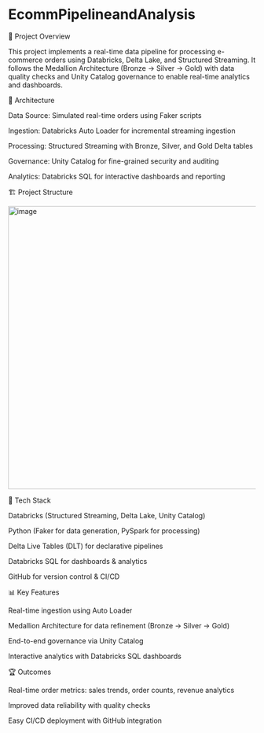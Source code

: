 # EcommPipelineandAnalysis


📌 Project Overview

This project implements a real-time data pipeline for processing e-commerce orders using Databricks, Delta Lake, and Structured Streaming.
It follows the Medallion Architecture (Bronze → Silver → Gold) with data quality checks and Unity Catalog governance to enable real-time analytics and dashboards.

🚀 Architecture

Data Source: Simulated real-time orders using Faker scripts

Ingestion: Databricks Auto Loader for incremental streaming ingestion

Processing: Structured Streaming with Bronze, Silver, and Gold Delta tables

Governance: Unity Catalog for fine-grained security and auditing

Analytics: Databricks SQL for interactive dashboards and reporting

🏗️ Project Structure


<img width="632" height="576" alt="image" src="https://github.com/user-attachments/assets/ade75da3-5ed9-46df-b9d0-f7a0a72de352" />



🧰 Tech Stack

Databricks (Structured Streaming, Delta Lake, Unity Catalog)

Python (Faker for data generation, PySpark for processing)

Delta Live Tables (DLT) for declarative pipelines

Databricks SQL for dashboards & analytics

GitHub for version control & CI/CD

📊 Key Features

Real-time ingestion using Auto Loader

Medallion Architecture for data refinement (Bronze → Silver → Gold)

End-to-end governance via Unity Catalog

Interactive analytics with Databricks SQL dashboards

🏆 Outcomes

Real-time order metrics: sales trends, order counts, revenue analytics

Improved data reliability with quality checks

Easy CI/CD deployment with GitHub integration
